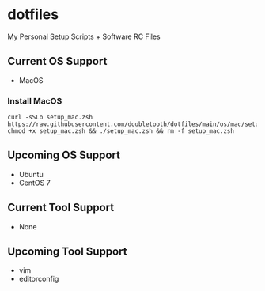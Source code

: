 # dotfiles

My Personal Setup Scripts + Software RC Files

## Current OS Support

- MacOS

### Install MacOS

```
curl -sSLo setup_mac.zsh https://raw.githubusercontent.com/doubletooth/dotfiles/main/os/mac/setup_mac.zsh
chmod +x setup_mac.zsh && ./setup_mac.zsh && rm -f setup_mac.zsh
```

## Upcoming OS Support

- Ubuntu
- CentOS 7

## Current Tool Support

- None

## Upcoming Tool Support

- vim
- editorconfig
